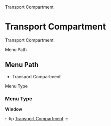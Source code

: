
Transport Compartment
# Transport Compartment


Transport Compartment

Menu Path
## Menu Path



- Transport Compartment

Menu Type
### Menu Type

**Window**


:::tip
[Transport Compartment](functional-guide/window/window-transport-compartment.md)
:::